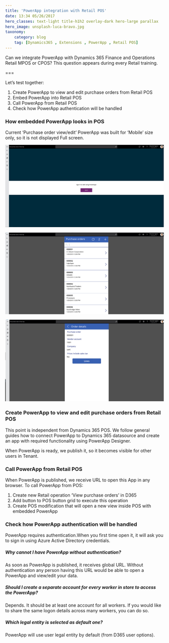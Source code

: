 ```yaml
---
title: 'PowerApp integration with Retail POS'
date: 13:34 05/26/2017 
hero_classes: text-light title-h1h2 overlay-dark hero-large parallax
hero_image: unsplash-luca-bravo.jpg
taxonomy:
    category: blog
    tag: [Dynamics365 , Extensions , PowerApp , Retail POS]
---
```


Can we integrate PowerApp with Dynamics 365 Finance and Operations Retail MPOS or CPOS? This question appears during every Retail training.


===

Let’s test together:
1. Create PowerApp to view and edit purchase orders from Retail POS 
2. Embed PowerApp into Retail POS
3. Call PowerApp from Retail POS
4. Check how PowerApp authentication will be handled


### How embedded PowerApp looks in POS

Current ‘Purchase order view/edit’ PowerApp was built for ‘Mobile’ size only, so it is not displayed Full screen. 

![Alt](PowerApp-POS.jpg)

![Alt](PowerApp-POS-1.jpg)

![Alt](PowerApp-POS-2.jpg)

### Create PowerApp to view and edit purchase orders from Retail POS

This point is independent from Dynamics 365 POS. We follow general guides how to connect PowerApp to Dynamics 365 datasource and create an app with required functionality using PowerApp Designer.

When PowerApp is ready, we publish it, so it becomes visible for other users in Tenant.

### Call PowerApp from Retail POS

When PowerApp is published, we receive URL to open this App in any browser. To call PowerApp from POS:

1. Create new Retail operation ‘View purchase orders’ in D365
2. Add button to POS button grid to execute this operation
3. Create POS modification that will open a new view inside POS with embedded PowerApp

### Check how PowerApp authentication will be handled

PowerApp requires authentication.When you first time open it, it will ask you to sign in using Azure Active Directory credentials. 

##### Why cannot I have PowerApp without authentication?

As soon as PowerApp is published, it receives global URL. Without authentication any person having this URL would be able to open a PowerApp and view/edit your data. 

##### Should I create a separate account for every worker in store to access the PowerApp?

Depends. It should be at least one account for all workers. If you would like to share the same logon details across many workers, you can do so.

##### Which legal entity is selected as default one? 

PowerApp will use user legal entity by default (from D365 user options). 